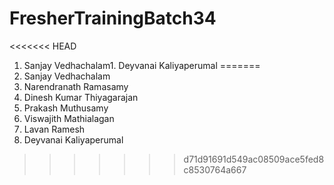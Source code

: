 # FresherTrainingBatch34
<<<<<<< HEAD
1. Sanjay Vedhachalam1. Deyvanai Kaliyaperumal
=======
1. Sanjay Vedhachalam
2. Narendranath Ramasamy
3. Dinesh Kumar Thiyagarajan
4. Prakash Muthusamy
5. Viswajith Mathialagan
6. Lavan Ramesh
7. Deyvanai Kaliyaperumal
>>>>>>> d71d91691d549ac08509ace5fed8c8530764a667
